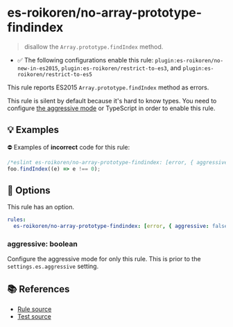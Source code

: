 # es-roikoren/no-array-prototype-findindex
> disallow the `Array.prototype.findIndex` method.

- ✅ The following configurations enable this rule: `plugin:es-roikoren/no-new-in-es2015`, `plugin:es-roikoren/restrict-to-es3`, and `plugin:es-roikoren/restrict-to-es5`

This rule reports ES2015 `Array.prototype.findIndex` method as errors.

This rule is silent by default because it's hard to know types. You need to configure [the aggressive mode](../#the-aggressive-mode) or TypeScript in order to enable this rule.

## 💡 Examples

⛔ Examples of **incorrect** code for this rule:

```js
/*eslint es-roikoren/no-array-prototype-findindex: [error, { aggressive: true }] */
foo.findIndex((e) => e !== 0);
```

## 🔧 Options

This rule has an option.

```yml
rules:
  es-roikoren/no-array-prototype-findindex: [error, { aggressive: false }]
```

### aggressive: boolean

Configure the aggressive mode for only this rule.
This is prior to the `settings.es.aggressive` setting.

## 📚 References

- [Rule source](https://github.com/roikoren755/eslint-plugin-es/blob/v2.0.2/src/rules/no-array-prototype-findindex.ts)
- [Test source](https://github.com/roikoren755/eslint-plugin-es/blob/v2.0.2/tests/src/rules/no-array-prototype-findindex.ts)
